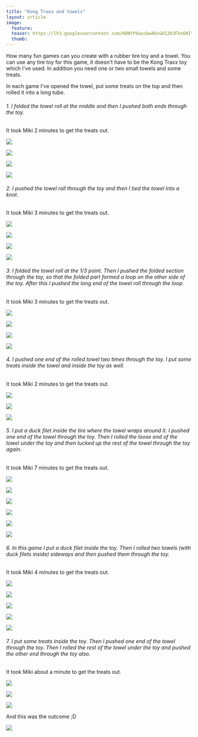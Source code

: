```yaml
---
title: "Kong Traxx and towels"
layout: article
image:
  feature:
  teaser: https://lh3.googleusercontent.com/HONtP4ausbwAOsGH12b3Fkn6NItlkgvv-4hEjTUtvAtCFwohm6Yg4yt44YSkPD7h99PAbBt9pPlo9U-T7-1ZTK30s6VIv-HtGH65XOWlWwiwcE_IxBt45nmPZKPAI5uK98YkxyRqGyBI3THsHNKI9jWvZ8Ejg3xIssETdABSfVujuV93EWu7m3bGHjpgWUR4JzCVaTsMlcfq6ddUw7Q8PYOMOWA0X8KAOqsluMLiP9sD_PxEFurpaSA6pzEZCUdk7HnesOvBy7iCTofoVvdYpu3xGM5UfdubvL7EN8ex-Gef1B_vrKKG0richTv3iucz8lER_pDxmFmYoo2D2MUtDuO2Wm45TKpmkhm-ZviSstAYtTowvgzsDsvFSkb2Il7RUljx0F8ofiiJvtrTtSrJ560NBKIKkJY8XKQNG9qPnmgna-Y2FthFLCS-Gr6Vw_X303eiW_NPvnVB_l490aiDKq4gQT4V6WdWLhCIyfbEYzweaNa10nBaqahcUDgNKMKJWRdeiZNCAqIN88FBFMlWJc1c-dXj5i6Kmhm4-dAF1Oo=w245
  thumb:
---
```


How many fun games can you create with a rubber tire toy and a towel. You can use any tire toy for this game, it doesn't have to be the Kong Traxx toy which I've used. In addition you need one or two small towels and some treats.

In each game I've opened the towel, put some treats on the top and then rolled it into a long tube. 

###### 1. I folded the towel roll at the middle and then I pushed both ends through the toy. 
It took Miki 2 minutes to get the treats out.

[![](https://lh3.googleusercontent.com/484eda689hC3jbNfBDdc5zpmBe8xfhVv3DADGzLARrSRipbfJLHMLE2r7_416k6MjHrpGkkErKRiuWluaGDiEuCcTvCe4-hhwh_GqeQ2VDVXKFYsleOyK8Nzeio7-eeKB3aSIBhYFR4BPGtHYm4kOZHvV6kILFj8C6keNO3AZQ0-wljBHPu6_Y96xWehWBd79PQYD9JvkyM75yZt4CJxg5uHM15nj58HEtBzdokj2_-vrFhJzlN27cAFDRhaP2z6pZ4fpnNQ9TTB-FlgjySgYAq-4_i321cPDMF9M3sfqWRqsbFVAH0dzBywhpmlSxewzqoG9GHfX7m-Rujmehy6FHjff9DpxemVfmCLpNwb0pVQRiG1FedSm0zXmO4z2N8lyEpNy87HFlqK29mjVzoFmrLnA8yO3lG63lFmbUId8Kt6izr5YC_U5QOr8Mv_iV0BIOd1jBl7cqA6N1X8ROZNgX32svbw4bhV68W4YoOKz5IP8sLoFssITT2JnUpIvXOwYRlgoAMvLAh7ruptbq7t8gjxttdvTJEy4xf7z2N42Lc=w800)](https://lh3.googleusercontent.com/484eda689hC3jbNfBDdc5zpmBe8xfhVv3DADGzLARrSRipbfJLHMLE2r7_416k6MjHrpGkkErKRiuWluaGDiEuCcTvCe4-hhwh_GqeQ2VDVXKFYsleOyK8Nzeio7-eeKB3aSIBhYFR4BPGtHYm4kOZHvV6kILFj8C6keNO3AZQ0-wljBHPu6_Y96xWehWBd79PQYD9JvkyM75yZt4CJxg5uHM15nj58HEtBzdokj2_-vrFhJzlN27cAFDRhaP2z6pZ4fpnNQ9TTB-FlgjySgYAq-4_i321cPDMF9M3sfqWRqsbFVAH0dzBywhpmlSxewzqoG9GHfX7m-Rujmehy6FHjff9DpxemVfmCLpNwb0pVQRiG1FedSm0zXmO4z2N8lyEpNy87HFlqK29mjVzoFmrLnA8yO3lG63lFmbUId8Kt6izr5YC_U5QOr8Mv_iV0BIOd1jBl7cqA6N1X8ROZNgX32svbw4bhV68W4YoOKz5IP8sLoFssITT2JnUpIvXOwYRlgoAMvLAh7ruptbq7t8gjxttdvTJEy4xf7z2N42Lc=s0)

[![](https://lh3.googleusercontent.com/2mvB5eCd3yMuKkrq5n1SwzhGQdzVRG030nPb9Rv5lW5yNtSEAImUe9ncaMkvqe_uatq4YBXTeHD1hX6j-xubEAanS_nHHH9AMMHn9zLIA0hf0-hi4JE4kYpMZmIRLq6uN-B5MW-VFAdIkArvGLBGBGBWiDzHMPdECgbS_loWeojlPgukKDqlpHe6WqCpf7BtfyZdp_cbSvtcxB_Tz7ymmODLgAiGPdH6uDRayvhuFgWze34IvxRJ5uNtL-DTp-_8xX5PbRvsoJ1vmcLKNipqakFMjZ2l4Ao0QeigNLA0s80r6WTDmJQVUB3Bm651vA9MJCJe8yq28CBO_RihSWFJxzzmpvJR45eWwqzTvzIxgeERooajZdV5Ot0gACS2OgP-y3H4vczKnOD_ecsiQe3Dlw9ATL67IHa_BQyWLlNSt6wDhCUh00PdqPXkaWSRCPHecGMevIgnui1lidNti3OjRhI4ttelb8R96GsmCJLZh0Momv6aIWZ6ETMwZUbIbSu81eQdRMr2mn9Y6-X_KUT06OcXaNugyaAVfYswgwj8Hpg=w800)](https://lh3.googleusercontent.com/2mvB5eCd3yMuKkrq5n1SwzhGQdzVRG030nPb9Rv5lW5yNtSEAImUe9ncaMkvqe_uatq4YBXTeHD1hX6j-xubEAanS_nHHH9AMMHn9zLIA0hf0-hi4JE4kYpMZmIRLq6uN-B5MW-VFAdIkArvGLBGBGBWiDzHMPdECgbS_loWeojlPgukKDqlpHe6WqCpf7BtfyZdp_cbSvtcxB_Tz7ymmODLgAiGPdH6uDRayvhuFgWze34IvxRJ5uNtL-DTp-_8xX5PbRvsoJ1vmcLKNipqakFMjZ2l4Ao0QeigNLA0s80r6WTDmJQVUB3Bm651vA9MJCJe8yq28CBO_RihSWFJxzzmpvJR45eWwqzTvzIxgeERooajZdV5Ot0gACS2OgP-y3H4vczKnOD_ecsiQe3Dlw9ATL67IHa_BQyWLlNSt6wDhCUh00PdqPXkaWSRCPHecGMevIgnui1lidNti3OjRhI4ttelb8R96GsmCJLZh0Momv6aIWZ6ETMwZUbIbSu81eQdRMr2mn9Y6-X_KUT06OcXaNugyaAVfYswgwj8Hpg=s0)

[![](https://lh3.googleusercontent.com/tifiaUq8q8jXO-x_K3RVrf2PfV-nd8SUuhR7mhNuLwLjGYE-W5DluKT80OQhNk5HHMOklgcIjOV0XojbPPBNO2nFtAZk0ZetA0N-CaptgIzzq_AA_vxATAQNs6JXQ9h4PvbZAvdr_e1tPtVrmINnf2yzstB_dTTdgVrl0yNZoUaDTdosjQkrCF27DsPsX8qdNVGslUh0EPpvHef9s0FS30IGOAYxseWy09TOmtqyRuNhaP7GGr3ZZv7tAmRIMDtqru6uFebaau0scdsn4ThRklUbLe5TtNwdzTuSjP6GiA7hgYzPLsQpAlL-MKiKaClrxpv16lP_mw1Fe2TjmBERrnruSL4nwxDytjKqRuG1ysKm-ayUOWGKBJpsY8kbHCIP-RbTO05Gy-KPD1FnEJnzZbR9sSC_1nAdk7wc5TktkmJ31q5iPKSpwiQ00xXlE-gA__q4nZ7EjQmECeV_JNBLNcI4BfGNp19dp9W5QLEqdEuVhrLxRSb4Og5OF-k7uwpyYkj0afRJNUegIZSfobtrk-lSWqpWMltSS3BRR0NUIxs=w800)](https://lh3.googleusercontent.com/tifiaUq8q8jXO-x_K3RVrf2PfV-nd8SUuhR7mhNuLwLjGYE-W5DluKT80OQhNk5HHMOklgcIjOV0XojbPPBNO2nFtAZk0ZetA0N-CaptgIzzq_AA_vxATAQNs6JXQ9h4PvbZAvdr_e1tPtVrmINnf2yzstB_dTTdgVrl0yNZoUaDTdosjQkrCF27DsPsX8qdNVGslUh0EPpvHef9s0FS30IGOAYxseWy09TOmtqyRuNhaP7GGr3ZZv7tAmRIMDtqru6uFebaau0scdsn4ThRklUbLe5TtNwdzTuSjP6GiA7hgYzPLsQpAlL-MKiKaClrxpv16lP_mw1Fe2TjmBERrnruSL4nwxDytjKqRuG1ysKm-ayUOWGKBJpsY8kbHCIP-RbTO05Gy-KPD1FnEJnzZbR9sSC_1nAdk7wc5TktkmJ31q5iPKSpwiQ00xXlE-gA__q4nZ7EjQmECeV_JNBLNcI4BfGNp19dp9W5QLEqdEuVhrLxRSb4Og5OF-k7uwpyYkj0afRJNUegIZSfobtrk-lSWqpWMltSS3BRR0NUIxs=s0)

[![](https://lh3.googleusercontent.com/3SH40Zw4zjKtljJfUZDQuhrodPN0x_brGuVgsrZ7nMnQLZpsuSmIpsaQsLhBlPGUz8AG9hTFSXzYyVUMsZY2qe_5hFFMiMjsuCl3ufeYgfyXGfCyFHYhUW-uR8d2V7MgMxyIfckhJ9fE9iz_NCeKgKpDURNePtF8PQwDXkZhhTIcRzb49q0VAVNG61nQRyqDfifER0Bwmv9egYZuPSEICHBt0wC-y3rJEh1J3wvlR-IMzLEuPU8QZBN5LJ_oA-rNnb7mbfUfWGc2cISz3RlggXGTwmVVVI4gIfzoLzXIAih7Erb6OAEYvPZboZYT6Z-j5WIMXtQCWHUUAsPIcAxZ88c4SR5piTo7PHRbgs3Rw2z-Rqww8H3e1vUbo4RpcNveaXZILygWxCLTinXEd4x8jxNsDN93ycz91CB-R-LP8sfkc2U9Le15Z7y9Tw_HimNH9SHF7xrOgFthZz6Nd516cDv-dvZN1gYsNsUDJdY1A8whvf1K65pITMi9lflJ-eb9HwIEm45p2-UQthBAhI35TRN9tBJwGdz0BlYvEIXOZuE=w800)](https://lh3.googleusercontent.com/3SH40Zw4zjKtljJfUZDQuhrodPN0x_brGuVgsrZ7nMnQLZpsuSmIpsaQsLhBlPGUz8AG9hTFSXzYyVUMsZY2qe_5hFFMiMjsuCl3ufeYgfyXGfCyFHYhUW-uR8d2V7MgMxyIfckhJ9fE9iz_NCeKgKpDURNePtF8PQwDXkZhhTIcRzb49q0VAVNG61nQRyqDfifER0Bwmv9egYZuPSEICHBt0wC-y3rJEh1J3wvlR-IMzLEuPU8QZBN5LJ_oA-rNnb7mbfUfWGc2cISz3RlggXGTwmVVVI4gIfzoLzXIAih7Erb6OAEYvPZboZYT6Z-j5WIMXtQCWHUUAsPIcAxZ88c4SR5piTo7PHRbgs3Rw2z-Rqww8H3e1vUbo4RpcNveaXZILygWxCLTinXEd4x8jxNsDN93ycz91CB-R-LP8sfkc2U9Le15Z7y9Tw_HimNH9SHF7xrOgFthZz6Nd516cDv-dvZN1gYsNsUDJdY1A8whvf1K65pITMi9lflJ-eb9HwIEm45p2-UQthBAhI35TRN9tBJwGdz0BlYvEIXOZuE=s0)

###### 2. I pushed the towel roll through the toy and then I tied the towel into a knot.
It took Miki 3 minutes to get the treats out.

[![](https://lh3.googleusercontent.com/exUpYYlSJ8yWVaOn9lsuSZkpkaSTDYIfCp7u6qfzxEGcxSF_fGDENTevTCFR2r6CoY08Qo5j7zKwsQy9Gi5DhESnXEQwOel0NSCQx8vmnZfj6iV06FaxA_O-277cYbza9YTSeVLN551ztx-SED0ozufPQkCLKV_cEGJ2L_Q1312JXg9SahskqsKRAvpBCMbT56_0PqcXOlJLlu2XSx55AbBp48HiOOlbSY8dm-_XAO4RSPeQQsI3rz2CC-_Ywi6lBDfKdS_Zft5V0LZa29pUe3zJSpb6oDsBaN3pmi1sXhqBmH0WG1fnrb55foYDPco7d4lJzXNMMYUrJWaftuj8pwUBBE6qXMOhtlg8DEXpCojbU-G1aB9WwU1JKPsg32tjdVHZxT5hI2LYu1qwtPkxhIEQ6NOB-upXkWgyXAb6xJQfdBq4n3N2690givNYLFql6qOqyyDJo5VSyvLiz6DhGAlMBv-gjpJ30CsH6_45V39kCuD0dTjWEWvV1GB3F4idpd3N_SGSR9zkQkXskzshI7oH_QLZSdQCEhuQcCyEeLs=w800)](https://lh3.googleusercontent.com/exUpYYlSJ8yWVaOn9lsuSZkpkaSTDYIfCp7u6qfzxEGcxSF_fGDENTevTCFR2r6CoY08Qo5j7zKwsQy9Gi5DhESnXEQwOel0NSCQx8vmnZfj6iV06FaxA_O-277cYbza9YTSeVLN551ztx-SED0ozufPQkCLKV_cEGJ2L_Q1312JXg9SahskqsKRAvpBCMbT56_0PqcXOlJLlu2XSx55AbBp48HiOOlbSY8dm-_XAO4RSPeQQsI3rz2CC-_Ywi6lBDfKdS_Zft5V0LZa29pUe3zJSpb6oDsBaN3pmi1sXhqBmH0WG1fnrb55foYDPco7d4lJzXNMMYUrJWaftuj8pwUBBE6qXMOhtlg8DEXpCojbU-G1aB9WwU1JKPsg32tjdVHZxT5hI2LYu1qwtPkxhIEQ6NOB-upXkWgyXAb6xJQfdBq4n3N2690givNYLFql6qOqyyDJo5VSyvLiz6DhGAlMBv-gjpJ30CsH6_45V39kCuD0dTjWEWvV1GB3F4idpd3N_SGSR9zkQkXskzshI7oH_QLZSdQCEhuQcCyEeLs=s0)

[![](https://lh3.googleusercontent.com/_fcjjHXyq36NMTyi8FP5GZgXITivxZO9oVVcdxiad7IFaOLMSDy83QNrOYUeyOQVPeoJ4SrGxPMpANpmzUjklDdLkGFK9RqYwf6VVINNteoNHIwvEtuDkjL9Wc6r6RTKlz36-KYJmu1FWwA2MnScbn2CPXBXWc2pceghByqeqEHU7NfCRdivfp2oN5bhnxyzuk5JFgUJXDTfPJtScm6eB43Kzlr9DPE9eQPNjqUtnyrUMUPAna6vfp7s7-lW2GeFcFq9LAf5ZanQOXbl_Ipi-0bsVds4IMJL-5x4xZso-Mk7QhZv5C_XxhukEDKaPVG70gKkHBIdONvVTxWFqJGJsYqwY7PRvWlfoQ_j6TwI6Ay50nqHWdJFxkc68Dllb9VhxS12SM9_i3vbWmIaDSujXvNCKBrVjyaLGP3kOMEPNX2JYuouxzS80bZ3FH0wCO4WN2U7orbaFUh3RORz2wQqnnPSyqTw9FZvMCxX7m61k2Ao3ctsnUqd-9df3AnX8ShUMxvjCwyXvPqE_WRpbFnake52iiGbx5eR_cYJemw-xt0=w800)](https://lh3.googleusercontent.com/_fcjjHXyq36NMTyi8FP5GZgXITivxZO9oVVcdxiad7IFaOLMSDy83QNrOYUeyOQVPeoJ4SrGxPMpANpmzUjklDdLkGFK9RqYwf6VVINNteoNHIwvEtuDkjL9Wc6r6RTKlz36-KYJmu1FWwA2MnScbn2CPXBXWc2pceghByqeqEHU7NfCRdivfp2oN5bhnxyzuk5JFgUJXDTfPJtScm6eB43Kzlr9DPE9eQPNjqUtnyrUMUPAna6vfp7s7-lW2GeFcFq9LAf5ZanQOXbl_Ipi-0bsVds4IMJL-5x4xZso-Mk7QhZv5C_XxhukEDKaPVG70gKkHBIdONvVTxWFqJGJsYqwY7PRvWlfoQ_j6TwI6Ay50nqHWdJFxkc68Dllb9VhxS12SM9_i3vbWmIaDSujXvNCKBrVjyaLGP3kOMEPNX2JYuouxzS80bZ3FH0wCO4WN2U7orbaFUh3RORz2wQqnnPSyqTw9FZvMCxX7m61k2Ao3ctsnUqd-9df3AnX8ShUMxvjCwyXvPqE_WRpbFnake52iiGbx5eR_cYJemw-xt0=s0)

[![](https://lh3.googleusercontent.com/aPeUwlJfp9hoaBjG0gx9Q_krLXu-NNqOPNUnnReGKLAfR1g8hsz-J2OfOn7lQw_Ndz5fSjJsU6LAM0IMnDsV-zlmkaBQcrYQPvHceqHsSDekqijU_DH7Ii7lVI6mnoY291Uc6FlTVc3nidFoBtyUz6tC0SqEKEN9h22E9dkawxgpns-nHpLT8T8R48_MVIiDFSPBnofy6_DVDFD2Ewyg1g8ELT8D3jlG9BVIiXsfEh6QqPK7hrQi3qhTdcw3wJHZQ9SqHptmYHM5HWR5XyqUS_BVsBMqGBeR6BuEDYDzektnJa6l_EI_IDlP7M4RE3X06iGSwJHo_9zjE1m1Qj5Nc0CfMTXQc4jU68K8cogljT9UlJjvb-IxjKdt9wD3OwV2ScMtJIKf1MHXawjzJobFRFq0Dwwnfmm8Fjt6fKjk9K9CHEgDmbr-TJUNsJ5Qa9GsqKdSvkNIAeb51XSbkOjCgIgQiDQot4iYkvQJGLh4fC4pEyR9erkjwH2RIaUetpJ6KTMDGAV-GK839DFOYPB5OCQixAEl53JNUjycUSTCLqU=w800)](https://lh3.googleusercontent.com/aPeUwlJfp9hoaBjG0gx9Q_krLXu-NNqOPNUnnReGKLAfR1g8hsz-J2OfOn7lQw_Ndz5fSjJsU6LAM0IMnDsV-zlmkaBQcrYQPvHceqHsSDekqijU_DH7Ii7lVI6mnoY291Uc6FlTVc3nidFoBtyUz6tC0SqEKEN9h22E9dkawxgpns-nHpLT8T8R48_MVIiDFSPBnofy6_DVDFD2Ewyg1g8ELT8D3jlG9BVIiXsfEh6QqPK7hrQi3qhTdcw3wJHZQ9SqHptmYHM5HWR5XyqUS_BVsBMqGBeR6BuEDYDzektnJa6l_EI_IDlP7M4RE3X06iGSwJHo_9zjE1m1Qj5Nc0CfMTXQc4jU68K8cogljT9UlJjvb-IxjKdt9wD3OwV2ScMtJIKf1MHXawjzJobFRFq0Dwwnfmm8Fjt6fKjk9K9CHEgDmbr-TJUNsJ5Qa9GsqKdSvkNIAeb51XSbkOjCgIgQiDQot4iYkvQJGLh4fC4pEyR9erkjwH2RIaUetpJ6KTMDGAV-GK839DFOYPB5OCQixAEl53JNUjycUSTCLqU=s0)

[![](https://lh3.googleusercontent.com/4nFTxIfuTfOJRExJHKBy6nxwGtDMID-AQz53-sB80wjhvtvYR9Vc1vXNLxWsoUV8HiyFE1T-kGUJ4Ltzu0BD6TFVp8yWcnQaaKzp5SpooakpE0MTmy_hkt23EQKmlSyrC2hG5muis94V7vwHEgyZGYvjYUwWJS6ocDTALbZgXz82fAZ1Ugo1ud6WiBR7lGuU4_o35V_3TNXK9hMND9dohdt45azK2A5IJrN6ir2hdeoWpvaDXMnUQKda4RecjD957ZRXlCxz2jMZV-32rMZnXrXIgjrtSZnPiav6GeiaPU3GPH4Q5vRyOjl4rBdmYMp3rrSzk_0tMqc536H2bz22QnupgvgAL4P-IpZwOlUid7iz-H0Ci2WOwhCfmyniYHBL5EZpN02hUyjgImw7u3mhGxLvHhaLkWL0kkLGk1QtBpIf3vRG6Q34J8CLYz46h0OTYTMaBZODEEsJM8rbxolOrIhFlg3wdEuz7ONVHvjT_W5JEL9UecURuIs_AAubbaEK0uVmEd9MVmhlP42Uelvwqnas_bb40_2F0yPQ_THscF4=w800)](https://lh3.googleusercontent.com/4nFTxIfuTfOJRExJHKBy6nxwGtDMID-AQz53-sB80wjhvtvYR9Vc1vXNLxWsoUV8HiyFE1T-kGUJ4Ltzu0BD6TFVp8yWcnQaaKzp5SpooakpE0MTmy_hkt23EQKmlSyrC2hG5muis94V7vwHEgyZGYvjYUwWJS6ocDTALbZgXz82fAZ1Ugo1ud6WiBR7lGuU4_o35V_3TNXK9hMND9dohdt45azK2A5IJrN6ir2hdeoWpvaDXMnUQKda4RecjD957ZRXlCxz2jMZV-32rMZnXrXIgjrtSZnPiav6GeiaPU3GPH4Q5vRyOjl4rBdmYMp3rrSzk_0tMqc536H2bz22QnupgvgAL4P-IpZwOlUid7iz-H0Ci2WOwhCfmyniYHBL5EZpN02hUyjgImw7u3mhGxLvHhaLkWL0kkLGk1QtBpIf3vRG6Q34J8CLYz46h0OTYTMaBZODEEsJM8rbxolOrIhFlg3wdEuz7ONVHvjT_W5JEL9UecURuIs_AAubbaEK0uVmEd9MVmhlP42Uelvwqnas_bb40_2F0yPQ_THscF4=s0)

###### 3. I folded the towel roll at the 1/3 point. Then I pushed the folded section through the toy, so that the folded part formed a loop on the other side of the toy. After this I pushed the long end of the towel roll through the loop.
It took Miki 3 minutes to get the treats out.

[![](https://lh3.googleusercontent.com/wRDRlHvP7EUvdl0QxKnXhAK7nL7fbAjWS64pKJFLFCdoAw6Slxmh_kUOCRS8BKxMvO8gZ_i4zIWKlNNz76-QPZBopNjsX732t5Kim6zK4DlFw402uVG_I0RlCZH2SD8MBzxuPYRvVLwCB4tqDtUef0L2-Rj8dGHMsNalNdL4UlZ_-cEU7nBg7i5m6AutPrhGCkNWmgMXUm87msgukpHMojq1DPm1Ui3-X0Xx8XCgvXU1huuq-vPp-KFovdZGiQifZ4ldQHFsohJWstjzzTiF6fNQ1JKI8qAGOyG5WbgO-J7wdI_wFj82uG-Z3sxAKs95ISj591SDtehXoa70tWpNDuKp33HsuX_c6ITqi1DySS80l4cFV4EEy603SSlJFj6hi1RU1-DOoWXwPkqVrKZPj2f7us7AxS1kIm81oQT9-7vl6towp-olcwaVvNqCXier_sFLltXOApYWdpcR9mCSQUWL_VaPPp4OhqI6X59aT1V0FD5pTivFN-lnrKuOPeBoWKLH780ZXZOfAfr8yJcDe_5-nZer1dsoxkdUNEWQ520=w800)](https://lh3.googleusercontent.com/wRDRlHvP7EUvdl0QxKnXhAK7nL7fbAjWS64pKJFLFCdoAw6Slxmh_kUOCRS8BKxMvO8gZ_i4zIWKlNNz76-QPZBopNjsX732t5Kim6zK4DlFw402uVG_I0RlCZH2SD8MBzxuPYRvVLwCB4tqDtUef0L2-Rj8dGHMsNalNdL4UlZ_-cEU7nBg7i5m6AutPrhGCkNWmgMXUm87msgukpHMojq1DPm1Ui3-X0Xx8XCgvXU1huuq-vPp-KFovdZGiQifZ4ldQHFsohJWstjzzTiF6fNQ1JKI8qAGOyG5WbgO-J7wdI_wFj82uG-Z3sxAKs95ISj591SDtehXoa70tWpNDuKp33HsuX_c6ITqi1DySS80l4cFV4EEy603SSlJFj6hi1RU1-DOoWXwPkqVrKZPj2f7us7AxS1kIm81oQT9-7vl6towp-olcwaVvNqCXier_sFLltXOApYWdpcR9mCSQUWL_VaPPp4OhqI6X59aT1V0FD5pTivFN-lnrKuOPeBoWKLH780ZXZOfAfr8yJcDe_5-nZer1dsoxkdUNEWQ520=s0)

[![](https://lh3.googleusercontent.com/Dw3mJ26HbxtS7OdGUByjqdd-BX9Ro51CdbCX-5cW6TM_sM4NDMOUnFfQDAEK7qCMh0yNgI2tOOjpPCOfVvKvN83I0oaO_eFwJOz6MjvzerxRhAxiXyHkGLK5qk-6S8jFFZIJ0EbZVnreNTr8rNSx3wqsRKlwP66WgGftzPTT1-5VK01DF3A1drWli3v0-_yi8R51gMYZw4oIjyUdB1RVsmwI9ZEN8yPJ70wEuF61p-lZbNbShavqQZvIiLHXOXPxIanoBC4M1Z9Vs9OA_fDsbLM6jZNDwD2sBfSXUxnt3SSpyIgj66G3V9nNeDrTRXWAHkfOJvYxLUqaoYqmO4nZKv-dzIS4dcuTZbc4CYHdjYLg9xKpmQ8JyoLs3IlpDYJVMZ5gTCrVdpZQzJ8EKskKy1Q21K0uc48qzt2XCvHbMNDzQ5X_tb3XLPYquBHeLMec7WLUs94pvWHudumqCdkOU46eyhVQYHReMkPsEnkhyUTP2MmQo-yXVWzT1wiHaTvIUJ0DEX2FR2FhHfxhfb811bJcf5SRbrhBaUBJI3QW8bU=w800)](https://lh3.googleusercontent.com/Dw3mJ26HbxtS7OdGUByjqdd-BX9Ro51CdbCX-5cW6TM_sM4NDMOUnFfQDAEK7qCMh0yNgI2tOOjpPCOfVvKvN83I0oaO_eFwJOz6MjvzerxRhAxiXyHkGLK5qk-6S8jFFZIJ0EbZVnreNTr8rNSx3wqsRKlwP66WgGftzPTT1-5VK01DF3A1drWli3v0-_yi8R51gMYZw4oIjyUdB1RVsmwI9ZEN8yPJ70wEuF61p-lZbNbShavqQZvIiLHXOXPxIanoBC4M1Z9Vs9OA_fDsbLM6jZNDwD2sBfSXUxnt3SSpyIgj66G3V9nNeDrTRXWAHkfOJvYxLUqaoYqmO4nZKv-dzIS4dcuTZbc4CYHdjYLg9xKpmQ8JyoLs3IlpDYJVMZ5gTCrVdpZQzJ8EKskKy1Q21K0uc48qzt2XCvHbMNDzQ5X_tb3XLPYquBHeLMec7WLUs94pvWHudumqCdkOU46eyhVQYHReMkPsEnkhyUTP2MmQo-yXVWzT1wiHaTvIUJ0DEX2FR2FhHfxhfb811bJcf5SRbrhBaUBJI3QW8bU=s0)

[![](https://lh3.googleusercontent.com/DwGVq0Flz8eMsgwxvVGli-Ocq8sTyoYOqy5YDM7o60beQabG4ZjTVX3FaRPMjI8ktYOVwSffdihFrTOL8E4KnBxY5OE5lhyJrfvzmJPOyRB0EMQU3ExONxvNOXhGQaI2SlvyI0ujwDSdOMWuY0D3VHiPEGY3GtP0Y-RpC8IH0A32TfMggst8U1aY40w_g9LtETAl0mv2a4YSNhwmO6bM3ZuKJ3YE_kyiH8sbay6UQ-0VsXm2FAuqPNhc2t3lLjTLbp5Q5d17mHuw0r1n_fu7z7FErNEiQXBhX9RiTkdwwFbGB9Azq813Ju6MQaUfLOdD1VZpaRUAQu8r2dHKWEvAzIEKFrnkkSuhIARmIPqtzSfMiatuUO9yH6CUXZPSwQIvrvWwPWd4F_PWMmKiujvKNxMAKXag6rki7vo0Q9sqPfsxbyu_0-oNjjAYEGnubZhUdY4Q89DXX37isG5FciQfBJ36DwoDX5Lg4SxHFV4hRSr2-UGDi3N6y2dF8gR8FjKdAonmFIe37v05w_RQwbxdS31nXZsSr5gzQDbBAVs5VJU=w800)](https://lh3.googleusercontent.com/DwGVq0Flz8eMsgwxvVGli-Ocq8sTyoYOqy5YDM7o60beQabG4ZjTVX3FaRPMjI8ktYOVwSffdihFrTOL8E4KnBxY5OE5lhyJrfvzmJPOyRB0EMQU3ExONxvNOXhGQaI2SlvyI0ujwDSdOMWuY0D3VHiPEGY3GtP0Y-RpC8IH0A32TfMggst8U1aY40w_g9LtETAl0mv2a4YSNhwmO6bM3ZuKJ3YE_kyiH8sbay6UQ-0VsXm2FAuqPNhc2t3lLjTLbp5Q5d17mHuw0r1n_fu7z7FErNEiQXBhX9RiTkdwwFbGB9Azq813Ju6MQaUfLOdD1VZpaRUAQu8r2dHKWEvAzIEKFrnkkSuhIARmIPqtzSfMiatuUO9yH6CUXZPSwQIvrvWwPWd4F_PWMmKiujvKNxMAKXag6rki7vo0Q9sqPfsxbyu_0-oNjjAYEGnubZhUdY4Q89DXX37isG5FciQfBJ36DwoDX5Lg4SxHFV4hRSr2-UGDi3N6y2dF8gR8FjKdAonmFIe37v05w_RQwbxdS31nXZsSr5gzQDbBAVs5VJU=s0)

[![](https://lh3.googleusercontent.com/bAXj7YDSXZnSJoq_N0st5Qk7FeVITOSOhBSQLUTWaQfWIr9u2hWtLP37hBH_vFvCkFe9ZJ5FNx4rFScYCe4YMaZXp--TsF5ilTOE_7xOi3TL0YQpQvODmzGAZ-hCfNiGd7u5too-ox9UFhMTd6zNswWbiLkuVfuYB1KqY71HNy_-sXcDd4ls9dpcccOflYBY6HPRPCsK7BMcY2KMpnwTWwOiz5FWjMC-iWVv-YLKePjdqRzyPYE4oLmNNvg7JxjkXnXMHHP92kwEWezCDqQbotRVF7bOyhH5OElOJ53oj1aSPGreIycu5Ap9Oe1PLUaP-HWMHZRgAYgremQ13lIiqLPE9uTeDuGcDE5mguLZqb31byYtKNlc0osfmhrUvw3DcMc8xB43CeEES_h5s-Ob6NDtgBVS0XNVqBWAUN6Dc9ReKgR5MNU2NFE_LJ-YxXxDjwfhyKzovZiXnj0dNNumOEZvg0gHxcKqZOQx8DJ-geZieHd5ctG00DNDqDjx_4QWE39XR_tCxbypNqWPPlyM6clDmNwHr3JOEZpKj-tNFyw=w800)](https://lh3.googleusercontent.com/bAXj7YDSXZnSJoq_N0st5Qk7FeVITOSOhBSQLUTWaQfWIr9u2hWtLP37hBH_vFvCkFe9ZJ5FNx4rFScYCe4YMaZXp--TsF5ilTOE_7xOi3TL0YQpQvODmzGAZ-hCfNiGd7u5too-ox9UFhMTd6zNswWbiLkuVfuYB1KqY71HNy_-sXcDd4ls9dpcccOflYBY6HPRPCsK7BMcY2KMpnwTWwOiz5FWjMC-iWVv-YLKePjdqRzyPYE4oLmNNvg7JxjkXnXMHHP92kwEWezCDqQbotRVF7bOyhH5OElOJ53oj1aSPGreIycu5Ap9Oe1PLUaP-HWMHZRgAYgremQ13lIiqLPE9uTeDuGcDE5mguLZqb31byYtKNlc0osfmhrUvw3DcMc8xB43CeEES_h5s-Ob6NDtgBVS0XNVqBWAUN6Dc9ReKgR5MNU2NFE_LJ-YxXxDjwfhyKzovZiXnj0dNNumOEZvg0gHxcKqZOQx8DJ-geZieHd5ctG00DNDqDjx_4QWE39XR_tCxbypNqWPPlyM6clDmNwHr3JOEZpKj-tNFyw=s0)

###### 4. I pushed one end of the rolled towel two times through the toy. I put some treats inside the towel and inside the toy as well.
It took Miki 2 minutes to get the treats out.

[![](https://lh3.googleusercontent.com/znYvwX_464DxCDG7_ifpUeYp3nT633BbywKYatNL7JWTUBoALA9bW80UpWxDROkRbbB2_V-Yd4AVfqwof6bS3tDy0dw3uUXBNxgAIocDPala6AVxSrLjdUJ0yZJ_GvWubXWQjGrLksHYxjn6G3rvHdQC8pzL6Fjw4ba5QtPBKSfDfiuaYIkJyFtpwDYZIw1397wk69PjQIfcIKqqU6gg7Roi0xe-TKBVQE7OSNaIEaGbWo4E5XbdYpXqHgPKq8jR0o6g-UIrQ2OplEq1CKb_T9pc4uxpILsLF6AZqCqIixelZRP5cYioDiTIcaSmsL1i_NY50ZtyeMGZus2vesOnTEKJlKohvjpd386bKAnm9dFx7pmccXuZdWIpgDNo2Gw5aLDnz7R_1fCvxTGa9GV2sG0celzCviI2ydWaH5T2ZfMbDRTcni9wFYQsFOJlkz6qy5JU8wzJb9o9IyVu2pkTMzflDEkAqwehexsKboz901fDLDp45_dXPOico0uplezLhNbqGEyNF1Ml5d8wB4UhgBFfjmI4YyMnmAQsOGHjBHI=w800)](https://lh3.googleusercontent.com/znYvwX_464DxCDG7_ifpUeYp3nT633BbywKYatNL7JWTUBoALA9bW80UpWxDROkRbbB2_V-Yd4AVfqwof6bS3tDy0dw3uUXBNxgAIocDPala6AVxSrLjdUJ0yZJ_GvWubXWQjGrLksHYxjn6G3rvHdQC8pzL6Fjw4ba5QtPBKSfDfiuaYIkJyFtpwDYZIw1397wk69PjQIfcIKqqU6gg7Roi0xe-TKBVQE7OSNaIEaGbWo4E5XbdYpXqHgPKq8jR0o6g-UIrQ2OplEq1CKb_T9pc4uxpILsLF6AZqCqIixelZRP5cYioDiTIcaSmsL1i_NY50ZtyeMGZus2vesOnTEKJlKohvjpd386bKAnm9dFx7pmccXuZdWIpgDNo2Gw5aLDnz7R_1fCvxTGa9GV2sG0celzCviI2ydWaH5T2ZfMbDRTcni9wFYQsFOJlkz6qy5JU8wzJb9o9IyVu2pkTMzflDEkAqwehexsKboz901fDLDp45_dXPOico0uplezLhNbqGEyNF1Ml5d8wB4UhgBFfjmI4YyMnmAQsOGHjBHI=s0)

[![](https://lh3.googleusercontent.com/NNN9gDXIkGMwLMysdZ_eUxEojEIOSNwJo52WXxRh6Y0zUdnpxuAQiULJAybwf8sx21_-HRe8KBYdJf203VU13kaDcjxqeFIA4OhDorBPVHAGRYccCUhvTOibqfG8_VzkTGV0lyFnK9_zqBMnezMI_chc-yiMmluT9nbVqc4RZywHRtdsa0H3g51--_HPOxUb215YgSNvrJrdh7i8tDUsQY__Ey5bFcOrTARSX4sk77tVbZ7ZizEo1uQDOUi8cgUw-HHmdLiLMvFe6ifX-G2hpZValw9GJX_2oSQaKftrXKiPIee00vDCwFKrh3WRQkA6hsUN4ylO3CHMXh_dTWjKpfLfUEk7Dt36fLNSg23f1OYeMh_nd-wjJOlmVGJbrsNl09G1chazr87zDIpQFcGxoN9TrHUi-hkmCCs7sefu1fmFm9mLyHvbLX_m9yybSxdgXYTDHFkjXDesm0a53m0yfM-RL76HXRH0CyZulxEx4SGcK-D8pdymq7-3t1689tfxiKTaTyG7FIRR31kagPz3EON-WMSr0A7aDNwdfM0q1HU=w800)](https://lh3.googleusercontent.com/NNN9gDXIkGMwLMysdZ_eUxEojEIOSNwJo52WXxRh6Y0zUdnpxuAQiULJAybwf8sx21_-HRe8KBYdJf203VU13kaDcjxqeFIA4OhDorBPVHAGRYccCUhvTOibqfG8_VzkTGV0lyFnK9_zqBMnezMI_chc-yiMmluT9nbVqc4RZywHRtdsa0H3g51--_HPOxUb215YgSNvrJrdh7i8tDUsQY__Ey5bFcOrTARSX4sk77tVbZ7ZizEo1uQDOUi8cgUw-HHmdLiLMvFe6ifX-G2hpZValw9GJX_2oSQaKftrXKiPIee00vDCwFKrh3WRQkA6hsUN4ylO3CHMXh_dTWjKpfLfUEk7Dt36fLNSg23f1OYeMh_nd-wjJOlmVGJbrsNl09G1chazr87zDIpQFcGxoN9TrHUi-hkmCCs7sefu1fmFm9mLyHvbLX_m9yybSxdgXYTDHFkjXDesm0a53m0yfM-RL76HXRH0CyZulxEx4SGcK-D8pdymq7-3t1689tfxiKTaTyG7FIRR31kagPz3EON-WMSr0A7aDNwdfM0q1HU=s0)

[![](https://lh3.googleusercontent.com/xd-Hlv6FzS1dsbXaT0iFyQNlJtKVduhf-zoVjYycE3oiM2sh3rt5uGzHUOaob5uL-6MLKANmO_gkgFCkgULPaU-RwQcWjPrz4A8ixnxML3DpMi3saAIWr5MNOsvuU7z5kgOjRZsh65xuWNIqgTYVVH5ur8h0ZTrhxBB-AnnSBRYfT_K8721o642AZbZvRR1MGWZbd7fpWF2erxJEJPsjrkp4zOIqaQ13y7OFyQXof2IiYS9Ln2M0Aj7m9tUZpmJEreGXMuGP-iHN6RjJMmCDm4z1PuDQuEwu_yz19m4bmLTe0oZ5sXXngQmwhCKs5SCBlkVKX7c59Rb7Sz1ivcL6nAE87vtBFZsjR3_GvSR3x9LOz1mFIPQ9V9s8RlEMDxooFNQd6Su3EuNG_53ZDXwuOWgbDB8nDdAmQrYgVLZi33pdxg8sDxKkfLAokOnO7PN2NK8lPCCghBAl8KJTllR_VwMxf-RLAeURhaYAgSbu5c1UY_g555tLnVYMkwHHy0zBcdwMz8J09r23fUvWyhQvIoPgH3E97jt04lMxFJbNLPU=w800)](https://lh3.googleusercontent.com/xd-Hlv6FzS1dsbXaT0iFyQNlJtKVduhf-zoVjYycE3oiM2sh3rt5uGzHUOaob5uL-6MLKANmO_gkgFCkgULPaU-RwQcWjPrz4A8ixnxML3DpMi3saAIWr5MNOsvuU7z5kgOjRZsh65xuWNIqgTYVVH5ur8h0ZTrhxBB-AnnSBRYfT_K8721o642AZbZvRR1MGWZbd7fpWF2erxJEJPsjrkp4zOIqaQ13y7OFyQXof2IiYS9Ln2M0Aj7m9tUZpmJEreGXMuGP-iHN6RjJMmCDm4z1PuDQuEwu_yz19m4bmLTe0oZ5sXXngQmwhCKs5SCBlkVKX7c59Rb7Sz1ivcL6nAE87vtBFZsjR3_GvSR3x9LOz1mFIPQ9V9s8RlEMDxooFNQd6Su3EuNG_53ZDXwuOWgbDB8nDdAmQrYgVLZi33pdxg8sDxKkfLAokOnO7PN2NK8lPCCghBAl8KJTllR_VwMxf-RLAeURhaYAgSbu5c1UY_g555tLnVYMkwHHy0zBcdwMz8J09r23fUvWyhQvIoPgH3E97jt04lMxFJbNLPU=s0)

###### 5. I put a duck filet inside the tire where the towel wraps around it. I pushed one end of the towel through the toy. Then I rolled the loose end of the towel under the toy and then tucked up the rest of the towel through the toy again.
It took Miki 7 minutes to get the treats out.

[![](https://lh3.googleusercontent.com/9S7stPQIa5SUzrmykB3hmdCyUI6Q_2JGYLe7QePVd88YWVQnzKku8Zjd19VPxA6zgTx_lthqn9CMzcQufOS4A-YzQBM_gE55e-P5Pj7oL3iJ7ZRcbYmc_Yy3bXNemj6KPdFpJiPu-zA_e6Pyv48oT_YXdesDsXcm5TpDKBHpgT4uG_fkLZnh2Ax_NM3gL8cZAIp-SwoAV4FIBlqitNuUO_hnHxSiKQUzrsEo2-m2TWo3Gxi_HCgy-CWvts8aME5z4B6SLOweG-s8gBJLRz2h49kzVOnO_yJbhAvceccxLcsJp6Wy48v1cvXZ8dQMjd67eqWq4rWy2Wa_pnTIOI4Oe_8pcck74YhXBZGCi5dTKTyrPS_i36eDjhe7PfbIqDi5bg3l1KdBqfvz5zvG6aLWkPMNj0Xl2lFLvQFhLDkJp26yC7Q-Kzynpvvb_sxDZTFrkAh_sEXoySNTVtJZ0euI-qA6N8b-L9O_8dzKwTo3UPeGe1luk5aLGr2ju4KGAkc80Pw7e3RvZnhsJZhLX9PoAYjUbfkxHGOoGm968g9pIOw=w800)](https://lh3.googleusercontent.com/9S7stPQIa5SUzrmykB3hmdCyUI6Q_2JGYLe7QePVd88YWVQnzKku8Zjd19VPxA6zgTx_lthqn9CMzcQufOS4A-YzQBM_gE55e-P5Pj7oL3iJ7ZRcbYmc_Yy3bXNemj6KPdFpJiPu-zA_e6Pyv48oT_YXdesDsXcm5TpDKBHpgT4uG_fkLZnh2Ax_NM3gL8cZAIp-SwoAV4FIBlqitNuUO_hnHxSiKQUzrsEo2-m2TWo3Gxi_HCgy-CWvts8aME5z4B6SLOweG-s8gBJLRz2h49kzVOnO_yJbhAvceccxLcsJp6Wy48v1cvXZ8dQMjd67eqWq4rWy2Wa_pnTIOI4Oe_8pcck74YhXBZGCi5dTKTyrPS_i36eDjhe7PfbIqDi5bg3l1KdBqfvz5zvG6aLWkPMNj0Xl2lFLvQFhLDkJp26yC7Q-Kzynpvvb_sxDZTFrkAh_sEXoySNTVtJZ0euI-qA6N8b-L9O_8dzKwTo3UPeGe1luk5aLGr2ju4KGAkc80Pw7e3RvZnhsJZhLX9PoAYjUbfkxHGOoGm968g9pIOw=s0)

[![](https://lh3.googleusercontent.com/AUHGzi4FzhgaJ4lGHGDbVTm2MnF-sNwy1E-Kr7TZRTobwP90EWkqhQENv3ewlAVxXTOyb6c4SDA3EQPvqwGSv3cO3nLdB9BhpaKUqoDCt_AGDDWoTzsYxyHD_Y2duWFWsNhLaK5DAGwm1zi-5pLSvG4bfcrO2fguQEF5aOyLrsHJUQ_Ddmps_uw_gJtfbkjgs4cwbPWLkBLaEqVFQnCC4SbI3lYv_M3kB-Maj3kR1kfcq30r5mxRSmznj88eAipSeJsnm_tNo9wK0QIC5a5ghZj4A5ZNpYeYzRYjpgBLli1eXdo73AvZea2CDhXtL0BY-NcV25Ze-Z1_h1vlB7eH_yJgyvIPVJXq1DD26rC51jKZ-iFLWW0ghKFvQknC15_unSPywRB9NRpJ4Hmmm92SDe9QosfweaoBjIDIuIoT2llTkimUMY61aSq1JLBWIbbKTpVXnwezK1NvY5lIAV3zX6uut7ZRIcxK_wO3UbAO-N3twgN9pgSi8aUTNeRJc70t4vwEfyaV6eEYWnQ0396MjNKtyZjTI-LnmPB3R7XEhX0=w800)](https://lh3.googleusercontent.com/AUHGzi4FzhgaJ4lGHGDbVTm2MnF-sNwy1E-Kr7TZRTobwP90EWkqhQENv3ewlAVxXTOyb6c4SDA3EQPvqwGSv3cO3nLdB9BhpaKUqoDCt_AGDDWoTzsYxyHD_Y2duWFWsNhLaK5DAGwm1zi-5pLSvG4bfcrO2fguQEF5aOyLrsHJUQ_Ddmps_uw_gJtfbkjgs4cwbPWLkBLaEqVFQnCC4SbI3lYv_M3kB-Maj3kR1kfcq30r5mxRSmznj88eAipSeJsnm_tNo9wK0QIC5a5ghZj4A5ZNpYeYzRYjpgBLli1eXdo73AvZea2CDhXtL0BY-NcV25Ze-Z1_h1vlB7eH_yJgyvIPVJXq1DD26rC51jKZ-iFLWW0ghKFvQknC15_unSPywRB9NRpJ4Hmmm92SDe9QosfweaoBjIDIuIoT2llTkimUMY61aSq1JLBWIbbKTpVXnwezK1NvY5lIAV3zX6uut7ZRIcxK_wO3UbAO-N3twgN9pgSi8aUTNeRJc70t4vwEfyaV6eEYWnQ0396MjNKtyZjTI-LnmPB3R7XEhX0=s0)

[![](https://lh3.googleusercontent.com/cRz7RfXZBrNQubF_hnT_rPEvKxrLCLHEGRYpsz0xwlos8FJc__5pAkjhgj-ai6njVnGhAfMHkmbrTy6ht0c8Qe3pbIH53hUVbTXtL3B4MwQgM-ul9nzk-T3BsbHE1DHmlxTdPg_TbI9gUfqKRCn1AdSJNdvbtZyPSGfWRK0QNqsKrEloQqOXuykEwriKwyFfOlw6yxm1Bul6LiURzF17KNQ_3JYWjzooZO-bqvGjOT7MTap8F1dZbcQO_MRyMW8_XuRZ4xpjoSxrXE1thIQUOeXrz1ZK4fsQbceKORCU47_1yM0J82uPJoNWk--a9_c-nZ7XfY_A7G37b2cH-7v_53IncCEFGJ9TpTO2gR9gflJx3tsiMUytzVUAuihbL1QEJVdoc5bC9ZwSLiTGU2IGHVsDu0CVH8SC6b7fEcczisOjs5ZS6QzJRxJNvPUE7RkKvkU_sWjSgiEF69zEYOFs0iztI__CVTmfdY3kHH1pPhZywYVqYHrhRqsg5-0vvQgfDfocRmSlCaUt8g-tJiugwFrKxPmXYMtWe5uiMxRfJKU=w800)](https://lh3.googleusercontent.com/cRz7RfXZBrNQubF_hnT_rPEvKxrLCLHEGRYpsz0xwlos8FJc__5pAkjhgj-ai6njVnGhAfMHkmbrTy6ht0c8Qe3pbIH53hUVbTXtL3B4MwQgM-ul9nzk-T3BsbHE1DHmlxTdPg_TbI9gUfqKRCn1AdSJNdvbtZyPSGfWRK0QNqsKrEloQqOXuykEwriKwyFfOlw6yxm1Bul6LiURzF17KNQ_3JYWjzooZO-bqvGjOT7MTap8F1dZbcQO_MRyMW8_XuRZ4xpjoSxrXE1thIQUOeXrz1ZK4fsQbceKORCU47_1yM0J82uPJoNWk--a9_c-nZ7XfY_A7G37b2cH-7v_53IncCEFGJ9TpTO2gR9gflJx3tsiMUytzVUAuihbL1QEJVdoc5bC9ZwSLiTGU2IGHVsDu0CVH8SC6b7fEcczisOjs5ZS6QzJRxJNvPUE7RkKvkU_sWjSgiEF69zEYOFs0iztI__CVTmfdY3kHH1pPhZywYVqYHrhRqsg5-0vvQgfDfocRmSlCaUt8g-tJiugwFrKxPmXYMtWe5uiMxRfJKU=s0)

[![](https://lh3.googleusercontent.com/zlB4RHIBpr4vvRpEHhZDhwVEjC3gY_mXUe0nvG6AUrg6OyUqETPJ62YPjAatXTJ7t8JzIoFTUB51Lsoq3oNHLW6KClo45cninMNDqGuY-1_3hrgI4vJ_J8rmWWvFDi9Xq9CGHcgF2_0cZZ4mzYojeg-eImbmlDl6cOS85-DC1P9xhVqpXJLtyD3LzbZK3Sr-8lt1dd-jJyingT67wIcK0PvIWBF3hIe9JF60up3nbaggySTUuIA6niCL-oaGPma8jB_1adQfUgOClKtHXd7qnW0vLtyvOf0HPtgBMlbmOf975sQ9bgMr-de8SnNqjHG80h3Q26VSMwKNdglgriPBbjZ7kbsseS1Q36eXLNyjOx9Cq4ywBreFj045CUPHHTeecFWQv9vM50lb3kgtmNGcjoWYLfNEiDZL4-aQELn7-7J5ePNCFkEf4ITuNRCPMeam3CjeO7FVtPdpHxg-GmBwzrc7B8wgGw-aCPVXmIuw0lw-xl7-42Zlx44iOQgPHv7SK0LBLueCl2J5xMXZ0KRkyxqKUEKNiuPi38uPu8yIMnQ=w800)](https://lh3.googleusercontent.com/zlB4RHIBpr4vvRpEHhZDhwVEjC3gY_mXUe0nvG6AUrg6OyUqETPJ62YPjAatXTJ7t8JzIoFTUB51Lsoq3oNHLW6KClo45cninMNDqGuY-1_3hrgI4vJ_J8rmWWvFDi9Xq9CGHcgF2_0cZZ4mzYojeg-eImbmlDl6cOS85-DC1P9xhVqpXJLtyD3LzbZK3Sr-8lt1dd-jJyingT67wIcK0PvIWBF3hIe9JF60up3nbaggySTUuIA6niCL-oaGPma8jB_1adQfUgOClKtHXd7qnW0vLtyvOf0HPtgBMlbmOf975sQ9bgMr-de8SnNqjHG80h3Q26VSMwKNdglgriPBbjZ7kbsseS1Q36eXLNyjOx9Cq4ywBreFj045CUPHHTeecFWQv9vM50lb3kgtmNGcjoWYLfNEiDZL4-aQELn7-7J5ePNCFkEf4ITuNRCPMeam3CjeO7FVtPdpHxg-GmBwzrc7B8wgGw-aCPVXmIuw0lw-xl7-42Zlx44iOQgPHv7SK0LBLueCl2J5xMXZ0KRkyxqKUEKNiuPi38uPu8yIMnQ=s0)

[![](https://lh3.googleusercontent.com/j9SVL0XnHBNQIsgv4L5HmqQPJKMfiqStxoh3uJIwlz1Vx-tXAN3dJLxJVqCtjw5XScwhvKx-wUz7gC-h8LQTAoDoFXf-2rmA6z73DLOxcZ9qMFBANYpQ_ieM8pT4SFYUNg0w_jiUirayVi7F_n-wdf2RMv_FcTmfc2ByHIBxGPYWCKpp76oEVPdf6wyF7OgZWWmAlN9JXINSxcoPI1V2vX6_wNTySPl9gNVX9msfq4SYmp6_RZhF7QbT-j8htAon0rvlIF3nnbCBGYRtB6VzwJeHceXWQBdOUHb3Ls7vvZ8KfyClZ-aXhdhFZKjmq0wIV3RoNr1kMJepOqHZPWALc-6Bv4QQAgzmZw_PgnAwz3a9ejiN0-oqIg5aYPbcFBzh8iKYHi79iqUyj8vkhN9igCnFOwuIdqpm87YmB4EB-_HTl0CPe5WNcGY85k89-SfX5Gl2fB8qoXf3hKmJ9iDflasCyrUxToXimwkMLmc9PJ9-NyzUIvEbW24Jtp1EHHdhHsg9ta4PeNSpfVWmLmAEQ38DntfPoo5CXEtqSzR8VQw=w800)](https://lh3.googleusercontent.com/j9SVL0XnHBNQIsgv4L5HmqQPJKMfiqStxoh3uJIwlz1Vx-tXAN3dJLxJVqCtjw5XScwhvKx-wUz7gC-h8LQTAoDoFXf-2rmA6z73DLOxcZ9qMFBANYpQ_ieM8pT4SFYUNg0w_jiUirayVi7F_n-wdf2RMv_FcTmfc2ByHIBxGPYWCKpp76oEVPdf6wyF7OgZWWmAlN9JXINSxcoPI1V2vX6_wNTySPl9gNVX9msfq4SYmp6_RZhF7QbT-j8htAon0rvlIF3nnbCBGYRtB6VzwJeHceXWQBdOUHb3Ls7vvZ8KfyClZ-aXhdhFZKjmq0wIV3RoNr1kMJepOqHZPWALc-6Bv4QQAgzmZw_PgnAwz3a9ejiN0-oqIg5aYPbcFBzh8iKYHi79iqUyj8vkhN9igCnFOwuIdqpm87YmB4EB-_HTl0CPe5WNcGY85k89-SfX5Gl2fB8qoXf3hKmJ9iDflasCyrUxToXimwkMLmc9PJ9-NyzUIvEbW24Jtp1EHHdhHsg9ta4PeNSpfVWmLmAEQ38DntfPoo5CXEtqSzR8VQw=s0)

[![](https://lh3.googleusercontent.com/SNEFZLqUODQfAE3D4Cm7dXLMLXYOJgvzlygxPbE38oxg3wV7MQQAHdq8JQq9SBz9g9INkVsetAqcDSxIqglgjExbunGTGP11Gs_cxEZRtjufniOWgZB9iru0um9Wp8c3bG4swWL9bAEfmzmc9M8FIIDyA3gFXIUHF2NPyuASSJ7YXhnF9L07BDPz9RPO-N7zrkik-IoEOs0qwyFBheV91Vvx-1dtfUC2aJQiJxNf3lgES1U0gSTTi29KCJ9bR-x176NZXLZmz7mHxZQqeAorQACzZOrwgYbevP2eZUAQ8nzZiCkk6ai15pQk-F_QmW48dP25LPjdxoe0Et4ICQjuG-IRv2KVP-5cyOHTPGHtZVBRssYsIscL5A4grY8Y600tMYOPRfwktglcHbJnGK7kf-Hek1i6fJUp3xKMeawASAjN3_ZdU4tN4y4yd8sG7PT2Cq3wWHvTp57mD4dQfPx15HLEUF27iKCUviawD6AgParXs5BzjxcTY4LIwPfRr59f_0c44cTXLe9-LfIgQXOgflWPvMsBqPC-v_OVRxxw5bI=w800)](https://lh3.googleusercontent.com/SNEFZLqUODQfAE3D4Cm7dXLMLXYOJgvzlygxPbE38oxg3wV7MQQAHdq8JQq9SBz9g9INkVsetAqcDSxIqglgjExbunGTGP11Gs_cxEZRtjufniOWgZB9iru0um9Wp8c3bG4swWL9bAEfmzmc9M8FIIDyA3gFXIUHF2NPyuASSJ7YXhnF9L07BDPz9RPO-N7zrkik-IoEOs0qwyFBheV91Vvx-1dtfUC2aJQiJxNf3lgES1U0gSTTi29KCJ9bR-x176NZXLZmz7mHxZQqeAorQACzZOrwgYbevP2eZUAQ8nzZiCkk6ai15pQk-F_QmW48dP25LPjdxoe0Et4ICQjuG-IRv2KVP-5cyOHTPGHtZVBRssYsIscL5A4grY8Y600tMYOPRfwktglcHbJnGK7kf-Hek1i6fJUp3xKMeawASAjN3_ZdU4tN4y4yd8sG7PT2Cq3wWHvTp57mD4dQfPx15HLEUF27iKCUviawD6AgParXs5BzjxcTY4LIwPfRr59f_0c44cTXLe9-LfIgQXOgflWPvMsBqPC-v_OVRxxw5bI=s0)

###### 6. In this game I put a duck filet inside the toy. Then I rolled two towels (with duck filets inside) sideways and then pushed them through the toy. 
It took Miki 4 minutes to get the treats out.

[![](https://lh3.googleusercontent.com/u9qnN25WrG8bPHljamaQBoziF3IPMpX6fktF7blLEgj0ybLiW4plLZeYmhhG9KyQqngIxxLnYAwgNpML1VNruA_wbAF00tbwjnHgLLrAdGkXSieBmrlRTp3vRJVJ2aSDBn2gFwK0_qJgs7fnP_sy5BMzbcQjcrDPeKKKJBzbCmPazF8oDKeYY9YBTYDYIkXOtpPN7SdK58clO6mV1RxWWqA9RiZjV60we6aWL294y5Aov5e6wmNm_QTfrNs5nC3aEGAF9AQSuvbfWtukjsN-SQQsz1vHu6KntEZp0neV6x9UHMP9l5voKKKHbw6bsUIMwwvzhuZaY-kNiHbmQr2rVuQhQWIzTug7TGuizEfozJqByZxrBynBtA-qlUw69CXhpDmBTbqVF3sbJ8IMgaBeC2hzbHkcTNJ327lfDd6_PYyv9oQB4Khk_6B9YWm59HBxmXRlYU4rsRSs95JaDFg92pkyF-ArFeDJmiwIrfCycMYZrzs8DqpKPJb7w_dkvQFiEF_RjxrbXAWgui8ZEDGFw58t5N8bwvekbGpC2Bz6rVY=w800)](https://lh3.googleusercontent.com/u9qnN25WrG8bPHljamaQBoziF3IPMpX6fktF7blLEgj0ybLiW4plLZeYmhhG9KyQqngIxxLnYAwgNpML1VNruA_wbAF00tbwjnHgLLrAdGkXSieBmrlRTp3vRJVJ2aSDBn2gFwK0_qJgs7fnP_sy5BMzbcQjcrDPeKKKJBzbCmPazF8oDKeYY9YBTYDYIkXOtpPN7SdK58clO6mV1RxWWqA9RiZjV60we6aWL294y5Aov5e6wmNm_QTfrNs5nC3aEGAF9AQSuvbfWtukjsN-SQQsz1vHu6KntEZp0neV6x9UHMP9l5voKKKHbw6bsUIMwwvzhuZaY-kNiHbmQr2rVuQhQWIzTug7TGuizEfozJqByZxrBynBtA-qlUw69CXhpDmBTbqVF3sbJ8IMgaBeC2hzbHkcTNJ327lfDd6_PYyv9oQB4Khk_6B9YWm59HBxmXRlYU4rsRSs95JaDFg92pkyF-ArFeDJmiwIrfCycMYZrzs8DqpKPJb7w_dkvQFiEF_RjxrbXAWgui8ZEDGFw58t5N8bwvekbGpC2Bz6rVY=s0)

[![](https://lh3.googleusercontent.com/WOsF9Vw16Ri-QVA1u4YykxtOZGRh3PI9dDg3Qok_jZnPhTj1ugmZFl5GJsTekbd6-lbxnLEK0axzE-UK72A_teBaCrlSqfZa14yyn2qH_Ic7zsbw1-ghm3RlcC29TS14aJ-OFWfXhtsOAyptYSIqPV9-sRv1p7Y3zQoVmnOasnBLRQPufIjD5As9ZebgO3dfxIyKqQM7n5mMBFVTTqiObOvg64198QwkOC_USIjORpHVKWdlp2P7OPRHC8GO3Ha5UfvQN4jZ-uxdXqCevz2p7-i8sg5uYQURG4d7yAwjhpSetulpK3AO0lWKEF5i9DvIml55iqKs1OGq4esaH2RuMVIjmixK9RJDEkRnaHsQ3-HDgHjzfRkJjXw-lWb5tVuzOgZJbjnkIvq29YqaWbzy26b3prqZ8uYdH4cT80hBT0xBl8CaaGsXNruUjYOJLf5Bt51YNKcddbE3RBCgBdPxC5ivjH4kIJo2pOUMutkHE20rU5bcJ1LEI-EGNEnWf9fhWsIIxI92YPlTMqJ5lkjQMNn6buBWOLNjCVd762h8mDk=w800)](https://lh3.googleusercontent.com/WOsF9Vw16Ri-QVA1u4YykxtOZGRh3PI9dDg3Qok_jZnPhTj1ugmZFl5GJsTekbd6-lbxnLEK0axzE-UK72A_teBaCrlSqfZa14yyn2qH_Ic7zsbw1-ghm3RlcC29TS14aJ-OFWfXhtsOAyptYSIqPV9-sRv1p7Y3zQoVmnOasnBLRQPufIjD5As9ZebgO3dfxIyKqQM7n5mMBFVTTqiObOvg64198QwkOC_USIjORpHVKWdlp2P7OPRHC8GO3Ha5UfvQN4jZ-uxdXqCevz2p7-i8sg5uYQURG4d7yAwjhpSetulpK3AO0lWKEF5i9DvIml55iqKs1OGq4esaH2RuMVIjmixK9RJDEkRnaHsQ3-HDgHjzfRkJjXw-lWb5tVuzOgZJbjnkIvq29YqaWbzy26b3prqZ8uYdH4cT80hBT0xBl8CaaGsXNruUjYOJLf5Bt51YNKcddbE3RBCgBdPxC5ivjH4kIJo2pOUMutkHE20rU5bcJ1LEI-EGNEnWf9fhWsIIxI92YPlTMqJ5lkjQMNn6buBWOLNjCVd762h8mDk=s0)

[![](https://lh3.googleusercontent.com/hK1fM_Yt1qGE9a5oWBLXZsMn_1c5MO5vZCIGIlVkfblKR6HxVQ605o4x9vzO-karc83iLzLWdSnD6xGS6SOR2-LUlhyUBJzJKaXAnSbnnfL6HyIFdlXYqWrErhwjdJ_j4wO4D6YQsgZzmMyam4eDtXLUGeRQhlIfBKOS5nmV1OtWikmjufPXJWS-BM-y-cgOUl0XzIFhs_Kw5xB1mjRgknutBJarH7UCjhjyeQr18g_vufV9GNlmPvGATyJLFc0BnalJOoKta4qUzTaJ7Jj_MEY9bGwkBWfewE62dVZd1u7sTT4j0BAZmgkR2OAYYod3tty5F5LLx80L06XlcYWyzDFUsnWpCA_PrRGWbCNvaGwpzcsDH9doYeKJemQbIEveryS0BTmClCZI7r5KjdRv8VvCGngHo-1lx3TK1N0RZISeY5toeIK4xqey5-YUQnxgIm0zKRAYO8QtkeLv3o5QA1AbxgOcV0B0Vaytj6kQ6lfzPmG37Zq0RIwQsGEQlOhsKodN14yil4AOF2ehgmIg3MhcV2LnlWwZO9OP5kU4vJs=w800)](https://lh3.googleusercontent.com/hK1fM_Yt1qGE9a5oWBLXZsMn_1c5MO5vZCIGIlVkfblKR6HxVQ605o4x9vzO-karc83iLzLWdSnD6xGS6SOR2-LUlhyUBJzJKaXAnSbnnfL6HyIFdlXYqWrErhwjdJ_j4wO4D6YQsgZzmMyam4eDtXLUGeRQhlIfBKOS5nmV1OtWikmjufPXJWS-BM-y-cgOUl0XzIFhs_Kw5xB1mjRgknutBJarH7UCjhjyeQr18g_vufV9GNlmPvGATyJLFc0BnalJOoKta4qUzTaJ7Jj_MEY9bGwkBWfewE62dVZd1u7sTT4j0BAZmgkR2OAYYod3tty5F5LLx80L06XlcYWyzDFUsnWpCA_PrRGWbCNvaGwpzcsDH9doYeKJemQbIEveryS0BTmClCZI7r5KjdRv8VvCGngHo-1lx3TK1N0RZISeY5toeIK4xqey5-YUQnxgIm0zKRAYO8QtkeLv3o5QA1AbxgOcV0B0Vaytj6kQ6lfzPmG37Zq0RIwQsGEQlOhsKodN14yil4AOF2ehgmIg3MhcV2LnlWwZO9OP5kU4vJs=s0)

[![](https://lh3.googleusercontent.com/CGVNQlrsVmas-o0pEFBnZh_K-mr1p4XVdxfPC_0H806Pk29yYtoQmD79e8qchJ2m5Nr5H6TBFKtb-IWO7hZF9gW39hFzPZ8mkH8A2vZrrKb2FUevrbkSLjGADOMMloVR7YtSAO9lgsMgMlY_jXSmLjIGzET4MvAufbbqh0uuaseYyHqE1pGqrBKIELBjNr-i0I4F59ag9vsvsf0cl7Mp-CHghSfaD9pevZXt2X4SIEGCGzvtjzmTW4xafOuaoP--LaXmEg6Bm3TIgHuTmPjAzRsArw2xJjJZagCO85SIZuAxfh6geI7EAmjebl0FRtDHIwFrrbuOYnBAzS_c5jm-wJ_Fr2xGMSFEBq85KiARyV2qFdVNPHAsOjWWefniMp27W1Mv1BXtcZN8kj6j8xkqEmmjcHxsraKrf8TyfNNXLxtmu55mEauynQgxZbatxQ987XzofoV-GgV3anNy2QBSJSvkydljc_QTjlFdUpTcd9jHCu146s9DJqWmG4KFIE-vMGjDK1H7VM3FtIDcOTcmplJAXO6QkQIFl_26eBV-fKY=w800)](https://lh3.googleusercontent.com/CGVNQlrsVmas-o0pEFBnZh_K-mr1p4XVdxfPC_0H806Pk29yYtoQmD79e8qchJ2m5Nr5H6TBFKtb-IWO7hZF9gW39hFzPZ8mkH8A2vZrrKb2FUevrbkSLjGADOMMloVR7YtSAO9lgsMgMlY_jXSmLjIGzET4MvAufbbqh0uuaseYyHqE1pGqrBKIELBjNr-i0I4F59ag9vsvsf0cl7Mp-CHghSfaD9pevZXt2X4SIEGCGzvtjzmTW4xafOuaoP--LaXmEg6Bm3TIgHuTmPjAzRsArw2xJjJZagCO85SIZuAxfh6geI7EAmjebl0FRtDHIwFrrbuOYnBAzS_c5jm-wJ_Fr2xGMSFEBq85KiARyV2qFdVNPHAsOjWWefniMp27W1Mv1BXtcZN8kj6j8xkqEmmjcHxsraKrf8TyfNNXLxtmu55mEauynQgxZbatxQ987XzofoV-GgV3anNy2QBSJSvkydljc_QTjlFdUpTcd9jHCu146s9DJqWmG4KFIE-vMGjDK1H7VM3FtIDcOTcmplJAXO6QkQIFl_26eBV-fKY=s0)

[![](https://lh3.googleusercontent.com/fWr-kmCvp8rLSfNrxsiPUoqf5prLOx_gDy--wf7eSmwA4fhIMbjSvFo7hNkoRLw4XCIpIWWJcatL8VSSZl_Qx7GfdQr_ka586gzjDSRoXN0h1PtODq8EsarPXDDzM-jwJUL8kRyZ4-AMq1mjMsZ0V7W0ccsSr1xX2EXKvcolvI37DLwl_-EXHs38tTGdOrpFUZdkeCkgZK7C7rhBLuNcFZx9LtxaKjzYYVnikApLkZSTnU6f_T9n1SQ4fewHv9zgFEfmEYMi36O-pRt0KTud4ZfSqQvgsBZpacWY6793kSxbjvzcbkFFnHBcjREYGz2sqN7bxP1YIjuxNouIZnKgYqbCcHDQNauTc8BmpYUcbP9_FjHkkzgD7x6jxLTUuZUdweK2dYDth7MbTp3RXenR-62bCQP0JhQ0uEnbiflss8PuOAOvrHlF57dN9xxS1Qtuiab-mhHFO3SZ9RirGsDNZ4Td-Z4vOjqEGo8sWglA2U2NhVO85PH9bMc5qk9jlIu-gIG8gWmJ_NyhWpCroKkNaxxte-UP-4ZkaHT0kIpIMrk=w800)](https://lh3.googleusercontent.com/fWr-kmCvp8rLSfNrxsiPUoqf5prLOx_gDy--wf7eSmwA4fhIMbjSvFo7hNkoRLw4XCIpIWWJcatL8VSSZl_Qx7GfdQr_ka586gzjDSRoXN0h1PtODq8EsarPXDDzM-jwJUL8kRyZ4-AMq1mjMsZ0V7W0ccsSr1xX2EXKvcolvI37DLwl_-EXHs38tTGdOrpFUZdkeCkgZK7C7rhBLuNcFZx9LtxaKjzYYVnikApLkZSTnU6f_T9n1SQ4fewHv9zgFEfmEYMi36O-pRt0KTud4ZfSqQvgsBZpacWY6793kSxbjvzcbkFFnHBcjREYGz2sqN7bxP1YIjuxNouIZnKgYqbCcHDQNauTc8BmpYUcbP9_FjHkkzgD7x6jxLTUuZUdweK2dYDth7MbTp3RXenR-62bCQP0JhQ0uEnbiflss8PuOAOvrHlF57dN9xxS1Qtuiab-mhHFO3SZ9RirGsDNZ4Td-Z4vOjqEGo8sWglA2U2NhVO85PH9bMc5qk9jlIu-gIG8gWmJ_NyhWpCroKkNaxxte-UP-4ZkaHT0kIpIMrk=s0)

###### 7. I put some treats inside the toy. Then I pushed one end of the towel through the toy. Then I rolled the rest of the towel under the toy and pushed the other end through the toy also.
It took Miki about a minute to get the treats out.

[![](https://lh3.googleusercontent.com/bcJiEGOyKdSa_GKOb2lh5BwLNtUrz_y0xDJagXZw83MgSu2iMh4IlFo_AqaBAnT2TDCh8bLxwydbxYh1bE0fWh8ZHQ4I6rI832Fj3uA4EliNOUxcZDnn7g2v6HBvGr1cYwfj9tnPyNb27ccSDMz8N7cjJ7T0gB6iwJkCt7RMo-eTdy9ftTBp21LGIo4UYSu-vzLsh_MMS0a-5WzqK8O404vZjVXepz75u_CciiAmcxY1-aaYKd4nu1EEEOL7tVxzGFJIoxDsZ-kIBUu4zfXWqMW90l2iufyJ0cbW0jjUnN-zvV8UMAihvzvDt0ZPWLnLI11LBhwavMGyD3ZWEyA5fitrbWVPdXJ2o7hTcoE7CMpRKUEnb43BxG3DGn5uk5mgR6onoJUB7b_j0fel0wel57y9OokHhE-pKonwiYikfTjElPU39XhPkwAC0B1T6CgLP__x4zJFC12YY4z3-EhdEyU6MZd75fD8hQeoGj93wZwWSju5fQ-86TqBxK-6SvPsj8LEwvdpsepTD2OXPcJoBrF32x4Kqz28FaeZwqYrwvA=w800)](https://lh3.googleusercontent.com/bcJiEGOyKdSa_GKOb2lh5BwLNtUrz_y0xDJagXZw83MgSu2iMh4IlFo_AqaBAnT2TDCh8bLxwydbxYh1bE0fWh8ZHQ4I6rI832Fj3uA4EliNOUxcZDnn7g2v6HBvGr1cYwfj9tnPyNb27ccSDMz8N7cjJ7T0gB6iwJkCt7RMo-eTdy9ftTBp21LGIo4UYSu-vzLsh_MMS0a-5WzqK8O404vZjVXepz75u_CciiAmcxY1-aaYKd4nu1EEEOL7tVxzGFJIoxDsZ-kIBUu4zfXWqMW90l2iufyJ0cbW0jjUnN-zvV8UMAihvzvDt0ZPWLnLI11LBhwavMGyD3ZWEyA5fitrbWVPdXJ2o7hTcoE7CMpRKUEnb43BxG3DGn5uk5mgR6onoJUB7b_j0fel0wel57y9OokHhE-pKonwiYikfTjElPU39XhPkwAC0B1T6CgLP__x4zJFC12YY4z3-EhdEyU6MZd75fD8hQeoGj93wZwWSju5fQ-86TqBxK-6SvPsj8LEwvdpsepTD2OXPcJoBrF32x4Kqz28FaeZwqYrwvA=s0)

[![](https://lh3.googleusercontent.com/kmgsCNuHYoPeuqKkXrccBkLIuyshZHx-LesNLt1kW3DkzLGQbJ7aTn41mRb6bKQZuLUAMTc4yAhzfFAeEIlFsRdbfp_p6nxvMUwwcaN-21zKnAbNBmz3oHj_emySJDN66jftCrOaJcKIkWSzp0Hf9dx2JiqZ7f322tbZ9XJRoE9uUuakXSEYilgq2kb_G6FxEbCjzMe4vBTb-zKmMJm7QlKOoXfJ5sRoQsR_F50jKZHAVBU_D2WNKoNT0Cvz5HAx-R7li6HZQlHqlN2aL8NZkZK_0QtHa95zzo2SCShoAcZLszytY2Q3xgezsoPj9iZ1WQhq-7U8LHMIHCc3lFATNZyjzIC5iQ9mQfz6X3jap5RL3JjLlVd2C6DtUYtyLUxiJf2ye0Y6rSV62ZvGrnPBYK59PTOK-s_fECfI8KWF0MKQ0WOJL9rtfQvKbgKHS2pRC4edMy0gXR_tdiB3kHNXxujHbPKZIcFUvk7YuB9z8EeWNyEYa43zkkcGG3NvVpBx5Q7Cx7_4LFIB6AQv2v1dE2gS38DwZthPnnq-76ouNHo=w800)](https://lh3.googleusercontent.com/kmgsCNuHYoPeuqKkXrccBkLIuyshZHx-LesNLt1kW3DkzLGQbJ7aTn41mRb6bKQZuLUAMTc4yAhzfFAeEIlFsRdbfp_p6nxvMUwwcaN-21zKnAbNBmz3oHj_emySJDN66jftCrOaJcKIkWSzp0Hf9dx2JiqZ7f322tbZ9XJRoE9uUuakXSEYilgq2kb_G6FxEbCjzMe4vBTb-zKmMJm7QlKOoXfJ5sRoQsR_F50jKZHAVBU_D2WNKoNT0Cvz5HAx-R7li6HZQlHqlN2aL8NZkZK_0QtHa95zzo2SCShoAcZLszytY2Q3xgezsoPj9iZ1WQhq-7U8LHMIHCc3lFATNZyjzIC5iQ9mQfz6X3jap5RL3JjLlVd2C6DtUYtyLUxiJf2ye0Y6rSV62ZvGrnPBYK59PTOK-s_fECfI8KWF0MKQ0WOJL9rtfQvKbgKHS2pRC4edMy0gXR_tdiB3kHNXxujHbPKZIcFUvk7YuB9z8EeWNyEYa43zkkcGG3NvVpBx5Q7Cx7_4LFIB6AQv2v1dE2gS38DwZthPnnq-76ouNHo=s0)

[![](https://lh3.googleusercontent.com/3UN37-yOlGLTkcw6uj5KBtFS3RsMturoxhby3eE9ATLnnXB_y5imTvrt8M8WCgUFcafMtakcgzoCMi5EfCWQbJCXUd9qjX2WUELC_B0yvI4_ciwKTHUbZ0IehlHgEVF7T5MGpEP4IFtdtqDbr9cfIH-RxgvUk5qfYxSDirdsP7lZm7CX2qF0nCBPnDWRXfD9T7zT9WVv4gI7y9teunu4coxppSekxqHv_6oF_9R9qwOQKTenPNfxzpkEzd-lmRTvvStTw2bltXogcsUjS_yaC-sr3WHPrpBxyy3yfreWZ_sSTa_7XAKWlQ-0x2a4aqqiWDEuqCu0RHWLjfjqpJ5-vl3pbH8WqicexKK6weKzo2ORU3oM9sAIMhmIfEHfEhxjnedzMN2R3sIa4ziLlJFWjigP8gRpmCwtsTLtvBffXj15X6PcXkyN9ma5J_D4d-D-GVi_lbo9O6h_Ic-hee2XdwYC1IlZv1lYn2DKzzn6t6-1Z_nUFBwYkaYf0Zsf1nFkBLo7-r7bofeGSVrsspTBXwtun06jlHsFE2r5HyhDNpo=w800)](https://lh3.googleusercontent.com/3UN37-yOlGLTkcw6uj5KBtFS3RsMturoxhby3eE9ATLnnXB_y5imTvrt8M8WCgUFcafMtakcgzoCMi5EfCWQbJCXUd9qjX2WUELC_B0yvI4_ciwKTHUbZ0IehlHgEVF7T5MGpEP4IFtdtqDbr9cfIH-RxgvUk5qfYxSDirdsP7lZm7CX2qF0nCBPnDWRXfD9T7zT9WVv4gI7y9teunu4coxppSekxqHv_6oF_9R9qwOQKTenPNfxzpkEzd-lmRTvvStTw2bltXogcsUjS_yaC-sr3WHPrpBxyy3yfreWZ_sSTa_7XAKWlQ-0x2a4aqqiWDEuqCu0RHWLjfjqpJ5-vl3pbH8WqicexKK6weKzo2ORU3oM9sAIMhmIfEHfEhxjnedzMN2R3sIa4ziLlJFWjigP8gRpmCwtsTLtvBffXj15X6PcXkyN9ma5J_D4d-D-GVi_lbo9O6h_Ic-hee2XdwYC1IlZv1lYn2DKzzn6t6-1Z_nUFBwYkaYf0Zsf1nFkBLo7-r7bofeGSVrsspTBXwtun06jlHsFE2r5HyhDNpo=s0)

And this was the outcome ;D

[![](https://lh3.googleusercontent.com/FBPy3OZQS8gFYLjJd0YbMBiYKb7tGY6TnPPJRaiEBN8u3PIbjLDvyeCrseOEeRJgwGMVlhM0_Uw8ARMkkC2sYATvpbwzPFyLSLNDOHyefaSdX5hHCo8A3GfYeMIMZlPdvRhYnXtXUydNzDf0vGzLtd5TrEI3iThjexaEOWjq0pwu1L_wLGTrG2zoVmZyeOB6vjXU4tbD6OhAXuvR3rEZlYrIVCW1s0xNEQwkUj7xQTVbPpeAfPtndgkVlfHfLvmMlm1u-1jS36RwxuemP91y31QFQofMZAFSydS0_SCyiyYQRVh1F1jF4L8_MytEG6Jc6Hd6rmeswtEhnU1u1lvAecUEvxtwPJiHNH7j_e3tAR48cIc_N-OjsMvf3jpx9iWEpFAd9kU5BbK1a5YMfMqsPJgYiqnS6BPRiP31ltDTg994bJWoL06Ji_4-imLqk2mVzZXKi6rZI7CkmC_83Ff0Ty_S4YZE8dChuSCtSzuKoubxZvxl8TULsq8Owqkb57JuGRut87NDujEFkPCBvMRDPdvuNeUNQ8vDnKdyv1oO1qk=w800)](https://lh3.googleusercontent.com/FBPy3OZQS8gFYLjJd0YbMBiYKb7tGY6TnPPJRaiEBN8u3PIbjLDvyeCrseOEeRJgwGMVlhM0_Uw8ARMkkC2sYATvpbwzPFyLSLNDOHyefaSdX5hHCo8A3GfYeMIMZlPdvRhYnXtXUydNzDf0vGzLtd5TrEI3iThjexaEOWjq0pwu1L_wLGTrG2zoVmZyeOB6vjXU4tbD6OhAXuvR3rEZlYrIVCW1s0xNEQwkUj7xQTVbPpeAfPtndgkVlfHfLvmMlm1u-1jS36RwxuemP91y31QFQofMZAFSydS0_SCyiyYQRVh1F1jF4L8_MytEG6Jc6Hd6rmeswtEhnU1u1lvAecUEvxtwPJiHNH7j_e3tAR48cIc_N-OjsMvf3jpx9iWEpFAd9kU5BbK1a5YMfMqsPJgYiqnS6BPRiP31ltDTg994bJWoL06Ji_4-imLqk2mVzZXKi6rZI7CkmC_83Ff0Ty_S4YZE8dChuSCtSzuKoubxZvxl8TULsq8Owqkb57JuGRut87NDujEFkPCBvMRDPdvuNeUNQ8vDnKdyv1oO1qk=s0)
